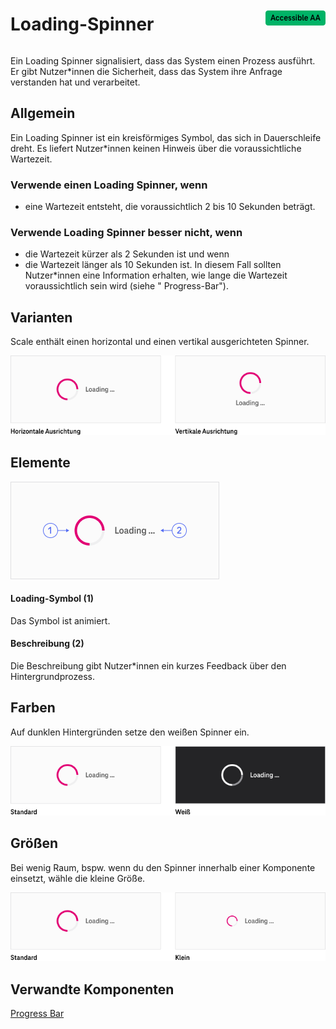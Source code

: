 <div style="display: inline-flex; align-items: center; justify-content: space-between; width: 100%;">
    <h1>Loading-Spinner</h1>
    <img src="assets/aa.png" alt="Accessible AA" />
</div>

Ein Loading Spinner signalisiert, dass das System einen Prozess ausführt. Er gibt Nutzer\*innen die Sicherheit, dass das System ihre Anfrage verstanden hat und verarbeitet.

## Allgemein

Ein Loading Spinner ist ein kreisförmiges Symbol, das sich in Dauerschleife dreht. Es liefert Nutzer\*innen keinen Hinweis über die voraussichtliche Wartezeit.

### Verwende einen Loading Spinner, wenn

- eine Wartezeit entsteht, die voraussichtlich 2 bis 10 Sekunden beträgt.

### Verwende Loading Spinner besser nicht, wenn

- die Wartezeit kürzer als 2 Sekunden ist und wenn
- die Wartezeit länger als 10 Sekunden ist. In diesem Fall sollten Nutzer\*innen eine Information erhalten, wie lange die Wartezeit voraussichtlich sein wird (siehe " Progress-Bar").

## Varianten

Scale enthält einen horizontal und einen vertikal ausgerichteten Spinner.

![Image Name](assets/3_components/loading-spinner/loading-spinner-variants-de.png)

## Elemente

![Image Name](assets/3_components/loading-spinner/Elements.png)

#### Loading-Symbol (1)

Das Symbol ist animiert.

#### Beschreibung (2)

Die Beschreibung gibt Nutzer\*innen ein kurzes Feedback über den Hintergrundprozess.

## Farben

Auf dunklen Hintergründen setze den weißen Spinner ein.

![Image Name](assets/3_components/loading-spinner/loading-spinner-colors-de.png)

## Größen

Bei wenig Raum, bspw. wenn du den Spinner innerhalb einer Komponente einsetzt, wähle die kleine Größe.

![Image Name](assets/3_components/loading-spinner/loading-spinner-sizes-de.png)

## Verwandte Komponenten

[Progress Bar](?path=/usage/components-progress-bar--determinate)

